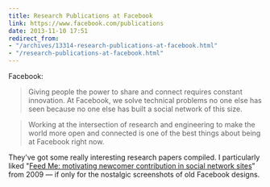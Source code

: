 ```yaml
---
title: Research Publications at Facebook
link: https://www.facebook.com/publications
date: 2013-11-10 17:51
redirect_from:
- "/archives/13314-research-publications-at-facebook.html"
- "/research-publications-at-facebook.html"
---
```



Facebook:
> Giving people the power to share and connect requires constant innovation. At Facebook, we solve technical problems no one else has seen because no one else has built a social network of this size.

>

> Working at the intersection of research and engineering to make the world more open and connected is one of the best things about being at Facebook right now.

They've got some really interesting research papers compiled. I particularly liked "[Feed Me: motivating newcomer contribution in social network sites](https://www.facebook.com/publications/374594649278664)" from 2009 &mdash; if only for the nostalgic screenshots of old Facebook designs.
